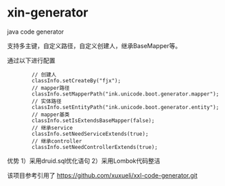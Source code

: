 # xin-generator
java code generator

支持多主键，自定义路径，自定义创建人，继承BaseMapper等。

通过以下进行配置

            // 创建人
            classInfo.setCreateBy("fjx");
            // mapper路径
            classInfo.setMapperPath("ink.unicode.boot.generator.mapper");
            // 实体路径
            classInfo.setEntityPath("ink.unicode.boot.generator.entity");
            // mapper基类
            classInfo.setIsExtendsBaseMapper(false);
            // 继承service
            classInfo.setNeedServiceExtends(true);
            // 继承controller
            classInfo.setNeedControllerExtends(true);

优势
1）采用druid.sql优化语句 
2）采用Lombok代码整洁

该项目参考引用了 https://github.com/xuxueli/xxl-code-generator.git 
